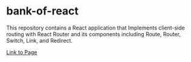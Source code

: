 # bank-of-react
This repository contains a React application that Implements client-side routing with React Router and its components including Route, Router, Switch, Link, and Redirect.

[Link to Page](https://aala76.github.io/Bank_Of_React/)
